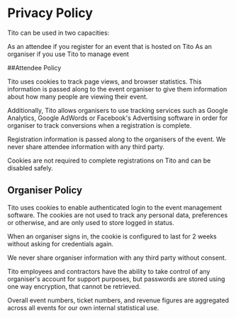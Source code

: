 # Privacy Policy

Tito can be used in two capacities:

As an attendee if you register for an event that is hosted on Tito
As an organiser if you use Tito to manage event

##Attendee Policy

Tito uses cookies to track page views, and browser statistics. This information is passed along to the event organiser to give them information about how many people are viewing their event.

Additionally, Tito allows organisers to use tracking services such as Google Analytics, Google AdWords or Facebook's Advertising software in order for organiser to track conversions when a registration is complete.

Registration information is passed along to the organisers of the event. We never share attendee information with any third party.

Cookies are not required to complete registrations on Tito and can be disabled safely.

## Organiser Policy

Tito uses cookies to enable authenticated login to the event management software. The cookies are not used to track any personal data, preferences or otherwise, and are only used to store logged in status.

When an organiser signs in, the cookie is configured to last for 2 weeks without asking for credentials again.

We never share organiser information with any third party without consent.

Tito employees and contractors have the ability to take control of any organiser's account for support purposes, but passwords are stored using one way encryption, that cannot be retrieved.

Overall event numbers, ticket numbers, and revenue figures are aggregated across all events for our own internal statistical use.